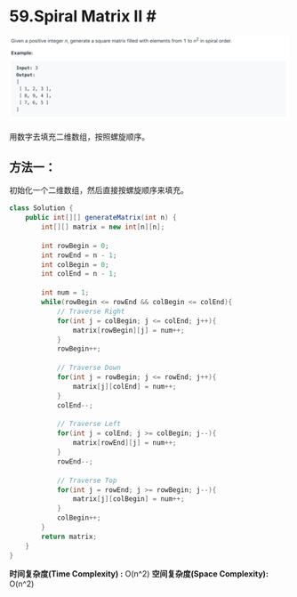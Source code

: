 # 59.Spiral Matrix II \#

![](.gitbook/assets/image%20%2816%29.png)

用数字去填充二维数组，按照螺旋顺序。

## 方法一：

初始化一个二维数组，然后直接按螺旋顺序来填充。

```java
class Solution {
    public int[][] generateMatrix(int n) {
        int[][] matrix = new int[n][n];
        
        int rowBegin = 0;
        int rowEnd = n - 1;
        int colBegin = 0;
        int colEnd = n - 1;
        
        int num = 1;
        while(rowBegin <= rowEnd && colBegin <= colEnd){
            // Traverse Right
            for(int j = colBegin; j <= colEnd; j++){
                matrix[rowBegin][j] = num++;
            }
            rowBegin++;
            
            // Traverse Down
            for(int j = rowBegin; j <= rowEnd; j++){
                matrix[j][colEnd] = num++;
            }
            colEnd--;
            
            // Traverse Left
            for(int j = colEnd; j >= colBegin; j--){
                matrix[rowEnd][j] = num++;
            }
            rowEnd--;
            
            // Traverse Top
            for(int j = rowEnd; j >= rowBegin; j--){
                matrix[j][colBegin] = num++;
            }
            colBegin++;
        }
        return matrix;
    }
}
```

**时间复杂度\(Time Complexity\) :** O\(n^2\)          **空间复杂度\(Space Complexity\):** O\(n^2\)

